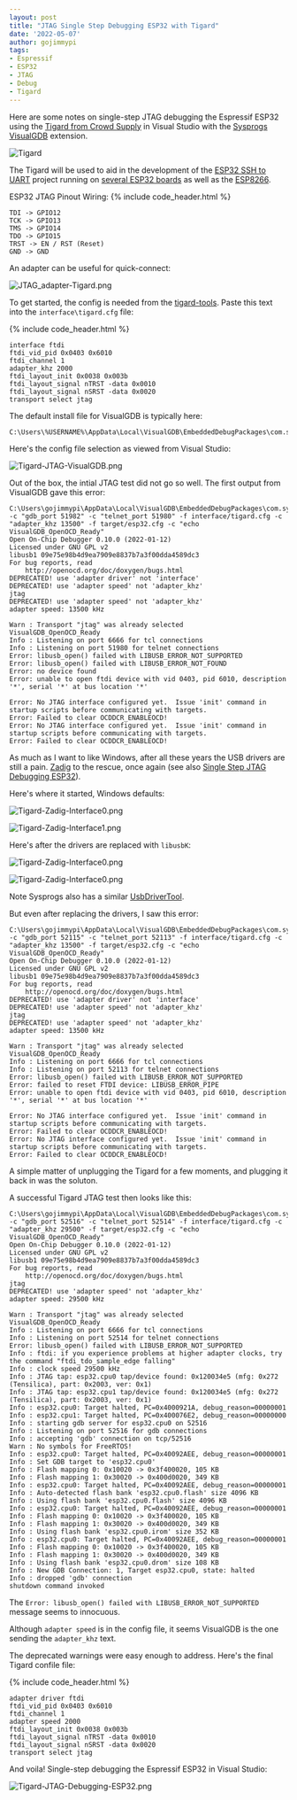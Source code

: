 ```yaml
---
layout: post
title: "JTAG Single Step Debugging ESP32 with Tigard"
date: '2022-05-07'
author: gojimmypi
tags:
- Espressif
- ESP32
- JTAG
- Debug
- Tigard
---
```


Here are some notes on single-step JTAG debugging the Espressif ESP32 using the 
[Tigard from Crowd Supply](https://www.crowdsupply.com/securinghw/tigard) in Visual Studio
with the [Sysprogs VisualGDB](https://visualgdb.com/) extension.

![Tigard](../images/Tigard.png)

The Tigard will be used to aid in the development of the 
[ESP32 SSH to UART](https://github.com/gojimmypi/wolfssh/tree/ESP32_Development/examples/ESP32-SSH-Server) project
running on [several ESP32 boards](https://twitter.com/gojimmypi/status/1517819633952120834?s=20) 
as well as the [ESP8266](https://twitter.com/gojimmypi/status/1522390443345940481?s=20).

ESP32 JTAG Pinout Wiring:
{% include code_header.html %}
```text
TDI -> GPIO12
TCK -> GPIO13
TMS -> GPIO14
TDO -> GPIO15
TRST -> EN / RST (Reset)
GND -> GND
```

An adapter can be useful for quick-connect:

![JTAG_adapter-Tigard.png](../images/JTAG_adapter-Tigard.png)

To get started, the config is needed from the [tigard-tools](https://github.com/tigard-tools/tigard#jtag-debug-on-jtag-or-cortex-header).
Paste this text into the `interface\tigard.cfg` file:

{% include code_header.html %}
```text
interface ftdi
ftdi_vid_pid 0x0403 0x6010
ftdi_channel 1
adapter_khz 2000
ftdi_layout_init 0x0038 0x003b
ftdi_layout_signal nTRST -data 0x0010
ftdi_layout_signal nSRST -data 0x0020
transport select jtag
```

The default install file for VisualGDB is typically here:

```
C:\Users\%USERNAME%\AppData\Local\VisualGDB\EmbeddedDebugPackages\com.sysprogs.esp32.core\share\openocd\scripts\interface
```

Here's the config file selection as viewed from Visual Studio:

![Tigard-JTAG-VisualGDB.png](../images/Tigard-JTAG-VisualGDB.png) 

Out of the box, the intial JTAG test did not go so well. The first output from VisualGDB gave this error:

```
C:\Users\gojimmypi\AppData\Local\VisualGDB\EmbeddedDebugPackages\com.sysprogs.esp32.core\bin\openocd.exe -c "gdb_port 51982" -c "telnet_port 51980" -f interface/tigard.cfg -c "adapter_khz 13500" -f target/esp32.cfg -c "echo VisualGDB_OpenOCD_Ready"
Open On-Chip Debugger 0.10.0 (2022-01-12)
Licensed under GNU GPL v2
libusb1 09e75e98b4d9ea7909e8837b7a3f00dda4589dc3
For bug reports, read
    http://openocd.org/doc/doxygen/bugs.html
DEPRECATED! use 'adapter driver' not 'interface'
DEPRECATED! use 'adapter speed' not 'adapter_khz'
jtag
DEPRECATED! use 'adapter speed' not 'adapter_khz'
adapter speed: 13500 kHz

Warn : Transport "jtag" was already selected
VisualGDB_OpenOCD_Ready
Info : Listening on port 6666 for tcl connections
Info : Listening on port 51980 for telnet connections
Error: libusb_open() failed with LIBUSB_ERROR_NOT_SUPPORTED
Error: libusb_open() failed with LIBUSB_ERROR_NOT_FOUND
Error: no device found
Error: unable to open ftdi device with vid 0403, pid 6010, description '*', serial '*' at bus location '*'

Error: No JTAG interface configured yet.  Issue 'init' command in startup scripts before communicating with targets.
Error: Failed to clear OCDDCR_ENABLEOCD!
Error: No JTAG interface configured yet.  Issue 'init' command in startup scripts before communicating with targets.
Error: Failed to clear OCDDCR_ENABLEOCD!

```

As much as I want to like Windows, after all these years the USB drivers are still a pain. 
[Zadig](https://zadig.akeo.ie/) to the rescue, once again (see also [Single Step JTAG Debugging ESP32](https://gojimmypi.github.io/single-step-jtag-debugging-esp32/)).

Here's where it started, Windows defaults:

![Tigard-Zadig-Interface0.png](../images/Tigard-Zadig-Interface0.png)

![Tigard-Zadig-Interface1.png](../images/Tigard-Zadig-Interface1.png)

Here's after the drivers are replaced with `libusbK`:

![Tigard-Zadig-Interface0.png](../images/Tigard-Zadig-Interface0_libusbK.png)

![Tigard-Zadig-Interface0.png](../images/Tigard-Zadig-Interface1_libusbK.png)

Note Sysprogs also has a similar [UsbDriverTool](http://visualgdb.com/UsbDriverTool/).

But even after replacing the drivers, I saw this error:

```
C:\Users\gojimmypi\AppData\Local\VisualGDB\EmbeddedDebugPackages\com.sysprogs.esp32.core\bin\openocd.exe -c "gdb_port 52115" -c "telnet_port 52113" -f interface/tigard.cfg -c "adapter_khz 13500" -f target/esp32.cfg -c "echo VisualGDB_OpenOCD_Ready"
Open On-Chip Debugger 0.10.0 (2022-01-12)
Licensed under GNU GPL v2
libusb1 09e75e98b4d9ea7909e8837b7a3f00dda4589dc3
For bug reports, read
    http://openocd.org/doc/doxygen/bugs.html
DEPRECATED! use 'adapter driver' not 'interface'
DEPRECATED! use 'adapter speed' not 'adapter_khz'
jtag
DEPRECATED! use 'adapter speed' not 'adapter_khz'
adapter speed: 13500 kHz

Warn : Transport "jtag" was already selected
VisualGDB_OpenOCD_Ready
Info : Listening on port 6666 for tcl connections
Info : Listening on port 52113 for telnet connections
Error: libusb_open() failed with LIBUSB_ERROR_NOT_SUPPORTED
Error: failed to reset FTDI device: LIBUSB_ERROR_PIPE
Error: unable to open ftdi device with vid 0403, pid 6010, description '*', serial '*' at bus location '*'

Error: No JTAG interface configured yet.  Issue 'init' command in startup scripts before communicating with targets.
Error: Failed to clear OCDDCR_ENABLEOCD!
Error: No JTAG interface configured yet.  Issue 'init' command in startup scripts before communicating with targets.
Error: Failed to clear OCDDCR_ENABLEOCD!
```

A simple matter of unplugging the Tigard for a few moments, and plugging it back in was the soluton. 

A successful Tigard JTAG test then looks like this:

```
C:\Users\gojimmypi\AppData\Local\VisualGDB\EmbeddedDebugPackages\com.sysprogs.esp32.core\bin\openocd.exe -c "gdb_port 52516" -c "telnet_port 52514" -f interface/tigard.cfg -c "adapter_khz 29500" -f target/esp32.cfg -c "echo VisualGDB_OpenOCD_Ready"
Open On-Chip Debugger 0.10.0 (2022-01-12)
Licensed under GNU GPL v2
libusb1 09e75e98b4d9ea7909e8837b7a3f00dda4589dc3
For bug reports, read
    http://openocd.org/doc/doxygen/bugs.html
jtag
DEPRECATED! use 'adapter speed' not 'adapter_khz'
adapter speed: 29500 kHz

Warn : Transport "jtag" was already selected
VisualGDB_OpenOCD_Ready
Info : Listening on port 6666 for tcl connections
Info : Listening on port 52514 for telnet connections
Error: libusb_open() failed with LIBUSB_ERROR_NOT_SUPPORTED
Info : ftdi: if you experience problems at higher adapter clocks, try the command "ftdi_tdo_sample_edge falling"
Info : clock speed 29500 kHz
Info : JTAG tap: esp32.cpu0 tap/device found: 0x120034e5 (mfg: 0x272 (Tensilica), part: 0x2003, ver: 0x1)
Info : JTAG tap: esp32.cpu1 tap/device found: 0x120034e5 (mfg: 0x272 (Tensilica), part: 0x2003, ver: 0x1)
Info : esp32.cpu0: Target halted, PC=0x4000921A, debug_reason=00000001
Info : esp32.cpu1: Target halted, PC=0x400076E2, debug_reason=00000000
Info : starting gdb server for esp32.cpu0 on 52516
Info : Listening on port 52516 for gdb connections
Info : accepting 'gdb' connection on tcp/52516
Warn : No symbols for FreeRTOS!
Info : esp32.cpu0: Target halted, PC=0x40092AEE, debug_reason=00000001
Info : Set GDB target to 'esp32.cpu0'
Info : Flash mapping 0: 0x10020 -> 0x3f400020, 105 KB
Info : Flash mapping 1: 0x30020 -> 0x400d0020, 349 KB
Info : esp32.cpu0: Target halted, PC=0x40092AEE, debug_reason=00000001
Info : Auto-detected flash bank 'esp32.cpu0.flash' size 4096 KB
Info : Using flash bank 'esp32.cpu0.flash' size 4096 KB
Info : esp32.cpu0: Target halted, PC=0x40092AEE, debug_reason=00000001
Info : Flash mapping 0: 0x10020 -> 0x3f400020, 105 KB
Info : Flash mapping 1: 0x30020 -> 0x400d0020, 349 KB
Info : Using flash bank 'esp32.cpu0.irom' size 352 KB
Info : esp32.cpu0: Target halted, PC=0x40092AEE, debug_reason=00000001
Info : Flash mapping 0: 0x10020 -> 0x3f400020, 105 KB
Info : Flash mapping 1: 0x30020 -> 0x400d0020, 349 KB
Info : Using flash bank 'esp32.cpu0.drom' size 108 KB
Info : New GDB Connection: 1, Target esp32.cpu0, state: halted
Info : dropped 'gdb' connection
shutdown command invoked
```

The `Error: libusb_open() failed with LIBUSB_ERROR_NOT_SUPPORTED` message seems to innocuous.

Although `adapter speed` is in the config file, it seems VisualGDB is the one sending the `adapter_khz`
text.

The deprecated warnings were easy enough to address. Here's the final Tigard confile file:

{% include code_header.html %}
```text
adapter driver ftdi
ftdi_vid_pid 0x0403 0x6010
ftdi_channel 1
adapter speed 2000
ftdi_layout_init 0x0038 0x003b
ftdi_layout_signal nTRST -data 0x0010
ftdi_layout_signal nSRST -data 0x0020
transport select jtag
```

And voila! Single-step debugging the Espressif ESP32 in Visual Studio:

![Tigard-JTAG-Debugging-ESP32.png](../images/Tigard-JTAG-Debugging-ESP32.png)


